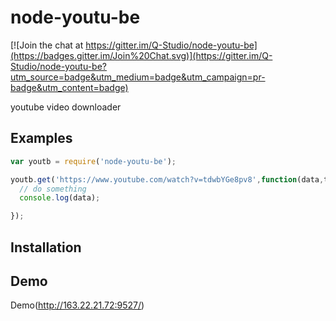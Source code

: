 # node-youtu-be

[![Join the chat at https://gitter.im/Q-Studio/node-youtu-be](https://badges.gitter.im/Join%20Chat.svg)](https://gitter.im/Q-Studio/node-youtu-be?utm_source=badge&utm_medium=badge&utm_campaign=pr-badge&utm_content=badge)

youtube video downloader

## Examples
```js
var youtb = require('node-youtu-be');

youtb.get('https://www.youtube.com/watch?v=tdwbYGe8pv8',function(data,title){
  // do something
  console.log(data);

});

```
 
 
## Installation



## Demo
Demo(http://163.22.21.72:9527/)